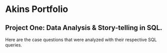 # Akins Portfolio

## Project One: Data Analysis & Story-telling in SQL.

Here are the case questions that were analyzed with their respective SQL queries.
